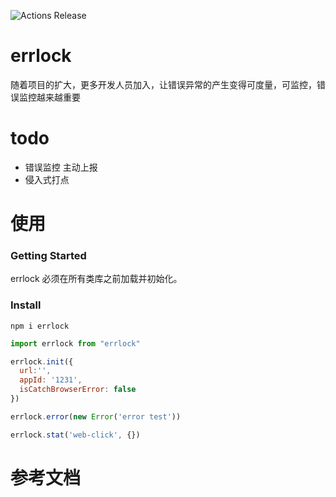 ![Actions Release](https://github.com/nanzm/errlock/workflows/Actions%20Release/badge.svg?branch=master)
# errlock 

随着项目的扩大，更多开发人员加入，让错误异常的产生变得可度量，可监控，错误监控越来越重要

# todo
- 错误监控 主动上报
- 侵入式打点

# 使用

### Getting Started
errlock 必须在所有类库之前加载并初始化。

### Install
```shell script
npm i errlock

```
```javascript
import errlock from "errlock"

errlock.init({
  url:'',
  appId: '1231',
  isCatchBrowserError: false
})

errlock.error(new Error('error test'))

errlock.stat('web-click', {})
```

# 参考文档



